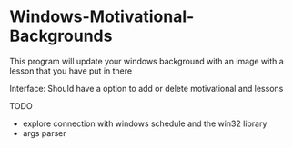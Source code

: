 # Windows-Motivational-Backgrounds
This program will update your windows background with an image with a lesson that you have put in there


Interface:
Should have a option to add or delete motivational and lessons

TODO
 - explore connection with windows schedule and the win32 library
 - args parser
